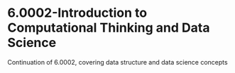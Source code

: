 # 6.0002-Introduction to Computational Thinking and Data Science
Continuation of 6.0002, covering data structure and data science concepts
